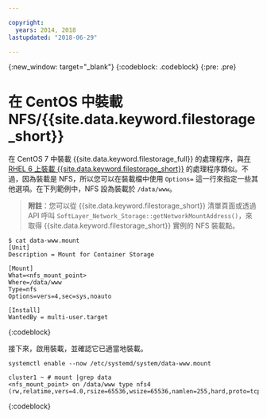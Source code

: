```yaml
---

copyright:
  years: 2014, 2018
lastupdated: "2018-06-29"

---
```

{:new_window: target="_blank"}
{:codeblock: .codeblock}
{:pre: .pre}

# 在 CentOS 中裝載 NFS/{{site.data.keyword.filestorage_short}}

在 CentOS 7 中裝載 {{site.data.keyword.filestorage_full}} 的處理程序，與[在 RHEL 6 上裝載 {{site.data.keyword.filestorage_short}}](accessing-file-storage-linux.html) 的處理程序類似。不過，因為裝載是 NFS，所以您可以在裝載檔中使用 `Options=` 這一行來指定一些其他選項。在下列範例中，NFS 設為裝載於 `/data/www`。 

>**附註**：您可以從 {{site.data.keyword.filestorage_short}} 清單頁面或透過 API 呼叫 `SoftLayer_Network_Storage::getNetworkMountAddress()`，來取得 {{site.data.keyword.filestorage_short}} 實例的 NFS 裝載點。

```
$ cat data-www.mount
[Unit]
Description = Mount for Container Storage

[Mount]
What=<nfs_mount_point>
Where=/data/www
Type=nfs
Options=vers=4,sec=sys,noauto

[Install]
WantedBy = multi-user.target
```
{:codeblock}

接下來，啟用裝載，並確認它已適當地裝載。

```
systemctl enable --now /etc/systemd/system/data-www.mount

cluster1 ~ # mount |grep data
<nfs_mount_point> on /data/www type nfs4 (rw,relatime,vers=4.0,rsize=65536,wsize=65536,namlen=255,hard,proto=tcp,port=0,timeo=600,retrans=2,sec=sys,clientaddr=10.81.x.x,local_lock=none,addr=10.1.x.x)
```
{:codeblock}
